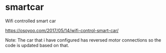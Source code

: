 # smartcar
Wifi controlled smart car

https://osoyoo.com/2017/05/14/wifi-control-smart-car/


Note: The car that i have configured has reversed motor connections so the code is updated based on that.
